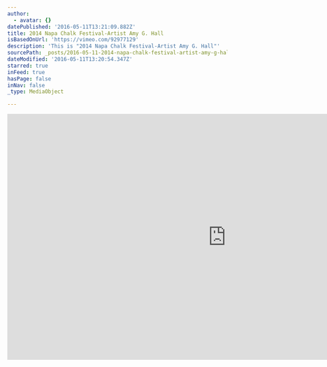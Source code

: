 ```yaml
---
author:
  - avatar: {}
datePublished: '2016-05-11T13:21:09.882Z'
title: 2014 Napa Chalk Festival-Artist Amy G. Hall
isBasedOnUrl: 'https://vimeo.com/92977129'
description: 'This is "2014 Napa Chalk Festival-Artist Amy G. Hall"'
sourcePath: _posts/2016-05-11-2014-napa-chalk-festival-artist-amy-g-hall.md
dateModified: '2016-05-11T13:20:54.347Z'
starred: true
inFeed: true
hasPage: false
inNav: false
_type: MediaObject

---
```

<iframe src="https://cdn.embedly.com/widgets/media.html?src=https%3A%2F%2Fplayer.vimeo.com%2Fvideo%2F92977129&amp;src_secure=1&amp;url=https%3A%2F%2Fvimeo.com%2F92977129&amp;image=https%3A%2F%2Fi.vimeocdn.com%2Fvideo%2F566431772_1280x720.jpg&amp;key=b7d04c9b404c499eba89ee7072e1c4f7&amp;type=text%2Fhtml&amp;schema=vimeo" width="1000" height="563" scrolling="no" frameborder="0" allowfullscreen="" style=""></iframe>